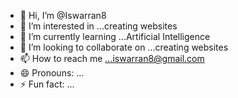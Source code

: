 - 👋 Hi, I’m @Iswarran8
- 👀 I’m interested in ...creating websites
- 🌱 I’m currently learning ...Artificial Intelligence
- 💞️ I’m looking to collaborate on ...creating websites 
- 📫 How to reach me ...iswarran8@gmail.com
- 😄 Pronouns: ...
- ⚡ Fun fact: ...

<!---
Iswarran8/Iswarran8 is a ✨ special ✨ repository because its `README.md` (this file) appears on your GitHub profile.
You can click the Preview link to take a look at your changes.
--->
